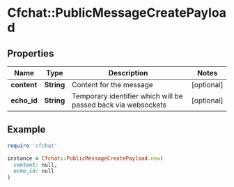 # Cfchat::PublicMessageCreatePayload

## Properties

| Name | Type | Description | Notes |
| ---- | ---- | ----------- | ----- |
| **content** | **String** | Content for the message | [optional] |
| **echo_id** | **String** | Temporary identifier which will be passed back via websockets | [optional] |

## Example

```ruby
require 'cfchat'

instance = Cfchat::PublicMessageCreatePayload.new(
  content: null,
  echo_id: null
)
```

